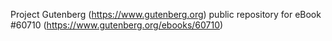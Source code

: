 Project Gutenberg (https://www.gutenberg.org) public repository for eBook #60710 (https://www.gutenberg.org/ebooks/60710)
